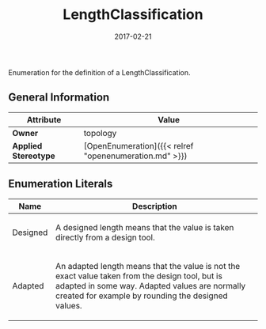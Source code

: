 ﻿---
title: LengthClassification
toc: false
type: specs
date: "2017-02-21"
draft: false
specification: VEC
version: 1.1.3
documentType: "Recommendation"
elementType: Class
classes:
  - LengthClassification
menu_name: vec-1.1.3
---
<p>Enumeration for the definition of a LengthClassification. </p>

## General Information

| Attribute               | Value |
|-------------------------|-------|
| **Owner**               | topology |
| **Applied Stereotype**  | [OpenEnumeration]({{< relref "openenumeration.md" >}})<br/>  |

## Enumeration Literals
| Name          | **Description** |
|---------------|-----------------|
| Designed | <p> A designed length means that the value is taken directly from a design tool.      </p> |
| Adapted | <p> An adapted length means that the value is not the exact value taken from the design tool, but is adapted in some way. Adapted values are normally created for example by rounding the designed values.      </p> |
